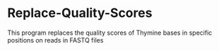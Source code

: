 # Replace-Quality-Scores
This program replaces the quality scores of Thymine bases in specific positions on reads in FASTQ files
